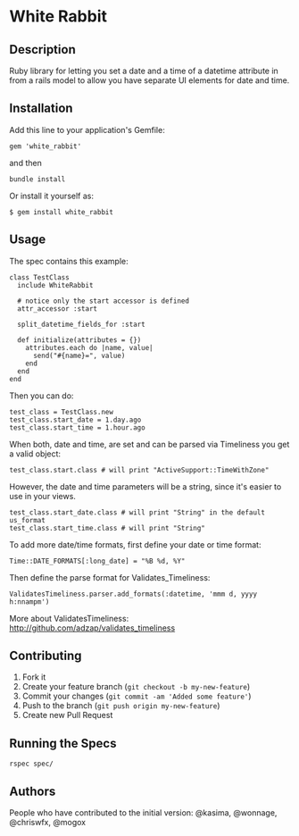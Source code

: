 # White Rabbit

## Description

Ruby library for letting you set a date and a time of a datetime attribute in from a rails model to allow you have separate UI elements for date and time.

## Installation

Add this line to your application's Gemfile:

    gem 'white_rabbit'

and then

    bundle install

Or install it yourself as:

    $ gem install white_rabbit

## Usage

The spec contains this example:

    class TestClass
      include WhiteRabbit

      # notice only the start accessor is defined
      attr_accessor :start

      split_datetime_fields_for :start

      def initialize(attributes = {})
        attributes.each do |name, value|
          send("#{name}=", value)
        end
      end
    end

Then you can do:

    test_class = TestClass.new
    test_class.start_date = 1.day.ago
    test_class.start_time = 1.hour.ago

When both, date and time, are set and can be parsed via Timeliness you get a valid object:

    test_class.start.class # will print "ActiveSupport::TimeWithZone"

However, the date and time parameters will be a string, since it's easier to use in your views.

    test_class.start_date.class # will print "String" in the default us_format
    test_class.start_time.class # will print "String"

To add more date/time formats, first define your date or time format:

    Time::DATE_FORMATS[:long_date] = "%B %d, %Y"

Then define the parse format for Validates_Timeliness:

    ValidatesTimeliness.parser.add_formats(:datetime, 'mmm d, yyyy h:nnampm')

More about ValidatesTimeliness: http://github.com/adzap/validates_timeliness

## Contributing

1. Fork it
2. Create your feature branch (`git checkout -b my-new-feature`)
3. Commit your changes (`git commit -am 'Added some feature'`)
4. Push to the branch (`git push origin my-new-feature`)
5. Create new Pull Request


## Running the Specs

    rspec spec/

## Authors
  People who have contributed to the initial version:
  @kasima, @wonnage, @chriswfx, @mogox